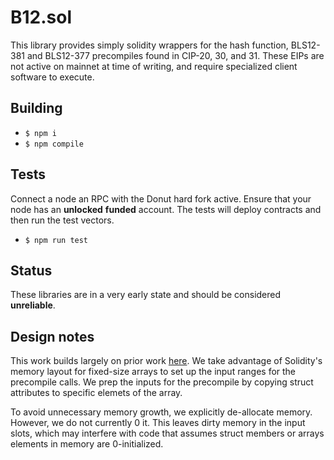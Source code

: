 # B12.sol

This library provides simply solidity wrappers for the hash function, BLS12-381
and BLS12-377 precompiles found in CIP-20, 30, and 31. These EIPs are not
active on mainnet at time of writing, and require specialized client software
to execute.

## Building

- `$ npm i`
- `$ npm compile`

## Tests

Connect a node an RPC with the Donut hard fork active. Ensure that your node
has an **unlocked** **funded** account. The tests will deploy contracts and then
run the test vectors.

- `$ npm run test`

## Status

These libraries are in a very early state and should be considered
**unreliable**.

## Design notes

This work builds largely on prior work
[here](https://github.com/ralexstokes/deposit-verifier/blob/master/deposit_verifier.sol).
We take advantage of Solidity's memory layout for fixed-size arrays to
set up the input ranges for the precompile calls. We prep the inputs for the
precompile by copying struct attributes to specific elemets of the array.

To avoid unnecessary memory growth, we explicitly de-allocate memory. However,
we do not currently 0 it. This leaves dirty memory in the input slots, which may
interfere with code that assumes struct members or arrays elements in memory
are 0-initialized.
